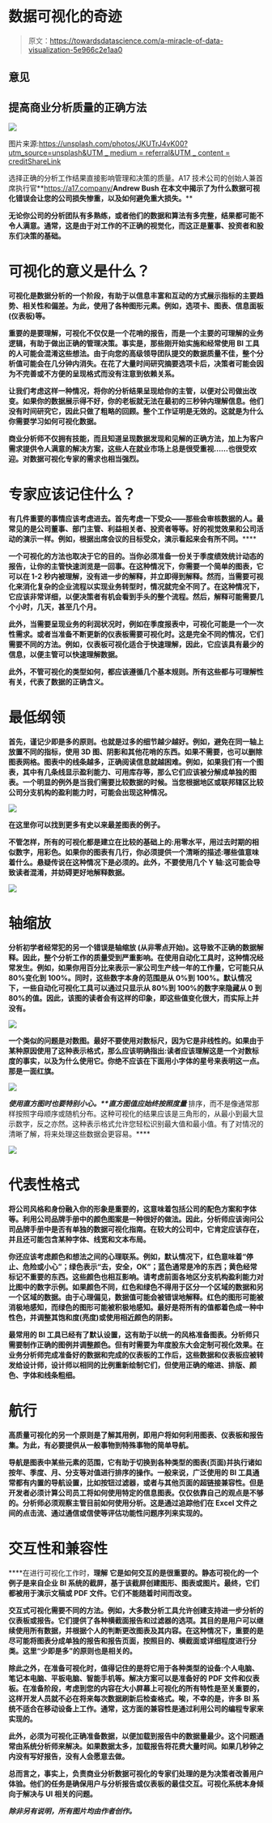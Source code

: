 # 数据可视化的奇迹

> 原文：<https://towardsdatascience.com/a-miracle-of-data-visualization-5e966c2e1aa0>

## 意见

## 提高商业分析质量的正确方法

![](img/ff4e2bb196093622da704373cfbf674d.png)

图片来源:[https://unsplash.com/photos/JKUTrJ4vK00?utm_source=unsplash&UTM _ medium = referral&UTM _ content = creditShareLink](https://unsplash.com/photos/JKUTrJ4vK00?utm_source=unsplash&utm_medium=referral&utm_content=creditShareLink)

选择正确的分析工作结果直接影响管理和决策的质量。A17 技术公司的创始人兼首席执行官**<https://a17.company/>****Andrew Bush 在本文中揭示了为什么数据可视化错误会让您的公司损失惨重，以及如何避免重大损失。******

******无论你公司的分析团队有多熟练，或者他们的数据和算法有多完整，结果都可能不令人满意。通常，这是由于对工作的不正确的视觉化，而这正是董事、投资者和股东们决策的基础。******

# ******可视化的意义是什么？******

******可视化是数据分析的一个阶段，有助于以信息丰富和互动的方式展示指标的主要趋势、相关性和偏差。为此，使用了各种图形元素。例如，选项卡、图表、信息面板(仪表板)等。******

******重要的是要理解，可视化不仅仅是一个花哨的报告，而是一个主要的可理解的业务逻辑，有助于做出正确的管理决策。事实是，那些刚开始实施和经常使用 BI 工具的人可能会混淆这些想法。由于向您的高级领导团队提交的数据质量不佳，整个分析值可能会在几分钟内消失。在花了大量时间研究摘要选项卡后，决策者可能会因为不完善或不方便的呈现格式而没有注意到依赖关系。******

******让我们考虑这样一种情况，将你的分析结果呈现给你的主管，以便对公司做出改变。如果你的数据展示得不好，你的老板就无法在最初的三秒钟内理解信息。他们没有时间研究它，因此只做了粗略的回顾。整个工作证明是无效的。这就是为什么你需要学习如何可视化数据。******

******商业分析师不仅拥有技能，而且知道呈现数据发现和见解的正确方法，加上为客户需求提供令人满意的解决方案，这些人在就业市场上总是很受重视……也很受欢迎。对数据可视化专家的需求也相当强烈。******

# ******专家应该记住什么？******

******有几件重要的事情应该考虑进去。首先考虑一下**受众**——那些会审核数据的人。最常见的是公司董事、部门主管、利益相关者、投资者等等。好的视觉效果和公司活动的演示一样。例如，根据出席会议的目标受众，演示看起来会有所不同。******

****一个可视化的方法也取决于它的**目的**。当你必须准备一份关于季度绩效统计动态的报告，让你的主管快速浏览是一回事。在这种情况下，你需要一个简单的图表，它可以在 1-2 秒内被理解，没有进一步的解释，并立即得到解释。然而，当需要可视化来消化复杂的企业流程以实现业务转型时，情况就完全不同了。在这种情况下，它应该非常详细，以便决策者有机会看到手头的整个流程。然后，解释可能需要几个小时，几天，甚至几个月。****

****此外，当需要呈现业务的利润状况时，例如在季度报表中，可视化可能是一个**一次性需求**。或者当**准备不断更新的仪表板**需要可视化时。这是完全不同的情况，它们需要不同的方法。例如，仪表板可视化适合于快速理解，因此，它应该具有最少的信息，以便主管可以快速理解数据。****

****此外，不管可视化的类型如何，都应该遵循几个基本规则。所有这些都与可理解性有关，代表了数据的正确含义。****

# ****最低纲领****

****首先，谨记**少即是多的原则。也就是过多的细节越少越好**。例如，避免在同一轴上放置不同的指标，使用 3D 图、阴影和其他花哨的东西。如果不需要，也可以删除图表网格。图表中的线条越多，正确阅读信息就越困难。例如，如果我们有一个图表，其中有几条线显示盈利能力、可用库存等，那么它们应该被分解成单独的图表。一个明显的例外是当我们需要比较数据的时候。当您根据地区或联邦辖区比较公司分支机构的盈利能力时，可能会出现这种情况。****

****![](img/44341fe5514cedacfc418eca866f6557.png)****

****在这里你可以找到更多有史以来最差图表的例子。****

****不管怎样，所有的可视化都是建立在比较的基础上的:用零水平，用过去时期的相似数字，用彩色。如果你的图表有几行，你必须提供一个清晰的描述:哪些值意味着什么。**悬疑传说**在这种情况下是必须的。此外，**不要使用几个 Y 轴**:这可能会导致读者混淆，并妨碍更好地解释数据。****

****![](img/2332ca24ea72f614df7952a276a1f2a7.png)****

# ****轴缩放****

****分析初学者经常犯的另一个错误是**轴缩放** **(从非零点开始)。这导致不正确的数据解释。因此，整个分析工作的质量受到严重影响。在使用自动化工具时，这种情况经常发生。例如，如果你用百分比来表示一家公司生产线一年的工作量，它可能只从 80%变化到 100%。同时，这些数字本身的范围是从 0%到 100%。默认情况下，一些自动化可视化工具可以通过只显示从 80%到 100%的数字来隐藏从 0 到 80%的值。因此，该图的读者会有这样的印象，即这些值变化很大，而实际上并没有。******

****![](img/ded2398981ade91bc48053f625f7acaa.png)****

****一个类似的问题是对数图。最好**不要使用对数标尺**，因为它是非线性的。如果由于某种原因使用了这种表示格式，那么应该明确指出:读者应该理解这是一个对数标度的事实，以及为什么使用它。你绝不应该在下面用小字体的星号来表明这一点。那是一面红旗。****

****![](img/793a8bc71540276ef5f187ea0144bc78.png)****

****使用直方图时也要特别小心。**直方图值应始终按照*度量*** 排序，而不是像通常那样按照字母顺序或随机分布。这种可视化的结果应该是三角形的，从最小到最大显示数字，反之亦然。这种表示格式允许您轻松识别最大值和最小值。有了对情况的清晰了解，将来处理这些数据会更容易。****

****![](img/007dff41baeeee3db4c1c081455cc7d8.png)****

# ****代表性格式****

******将公司风格和身份融入你的形象**是重要的**，**这意味着包括公司的配色方案和字体等。利用公司品牌手册中的颜色图案是一种很好的做法。因此，分析师应该询问公司品牌手册中是否有单独的数据可视化指南。在较大的公司中，它肯定应该存在，并且还可能包含某种字体、线宽和文本布局。****

****你还应该考虑颜色和想法之间的心理联系。例如，默认情况下，红色意味着“停止、危险或小心”；绿色表示“去，安全，OK”；蓝色通常是冷的东西；黄色经常标记不重要的东西。这些颜色也相互影响。请考虑前面各地区分支机构盈利能力对比图中的数字示例。如果颜色不同，红色和绿色不得用于区分一个区域的数据和另一个区域的数据。由于心理偏见，数据值可能会被错误地解释。红色的图形可能被消极地感知，而绿色的图形可能被积极地感知。最好是将所有的值都着色成一种中性色，并调整其饱和度(亮度)或使用相近颜色的阴影。****

****最常用的 BI 工具已经有了默认设置，这有助于以统一的风格准备图表。分析师只需要制作正确的图例并调整颜色。但有时需要为年度股东大会定制可视化效果。在业务分析师完成准备好的数据和完成的仪表板的工作后，这些数据和仪表板应被转发给设计师，设计师以相同的比例重新绘制它们，但使用正确的缩进、排版、颜色、字体和线条粗细。****

# ****航行****

****高质量可视化的另一个原则是了解其用例，即用户将如何利用图表、仪表板和报告集。为此，有必要**提供从一般事物到特殊事物的简单导航**。****

****导航是图表中某些元素的范围，它有助于切换到各种类型的图表(页面)并执行诸如按年、季度、月、分支等对值进行排序的操作。一般来说，广泛使用的 BI 工具通常都有内置的导航设置，比如按钮过滤器，或者与其他页面的超链接兼容性。但是开发者必须计算公司员工将如何使用特定的信息图表。仅仅依靠自己的观点是不够的。分析师必须观察主管目前如何使用分析。这是通过追踪他们在 Excel 文件之间的点击流、通过通信或信使等评估功能性问题序列来实现的。****

# ****交互性和兼容性****

****在进行可视化工作时，**理解** **它是如何交互的是很重要的。**静态可视化的一个例子是来自企业 BI 系统的截屏，基于该截屏创建图形、图表或图片。最终，它们都被用于演示文稿或 PDF 文件。它们不能随着时间而改变。****

****交互式可视化需要不同的方法。例如，大多数分析工具允许创建支持进一步分析的仪表板或报告。它们提供了各种横截面报告和过滤器的选项。其目的是用户可以继续使用所有数据，并根据个人的判断更改图表及其内容。在这种情况下，重要的是尽可能将图表分成单独的报告和报告页面，按照目的、横截面或详细程度进行分类。这里“少即是多”的原则也是相关的。****

****除此之外，在准备可视化时，值得记住的是**将它用于各种类型的设备**:个人电脑、笔记本电脑、平板电脑、智能手机等。解决方案可以是准备好的 PDF 文件和仪表板。在准备阶段，考虑到您的内容在大小屏幕上可视化的所有特性是至关重要的，这样开发人员就不必在将来每次数据刷新后检查格式。唉，不幸的是，许多 BI 系统不适合在移动设备上工作。通常，这方面的兼容性是通过利用公司的编程专家来实现的。****

****此外，必须为可视化正确准备数据，以便加载到报告中的数据量最少。这个问题通常由系统分析师来解决。如果数据太多，加载报告将花费大量时间。如果几秒钟之内没有写好报告，没有人会愿意去做。****

****总而言之，事实上，负责商业分析数据可视化的专家们处理的是为决策者改善用户体验。他们的任务是确保用户与分析报告或仪表板的最佳交互。可视化系统本身倾向于解决与 UI 相关的问题。****

*****除非另有说明，所有图片均由作者创作。*****